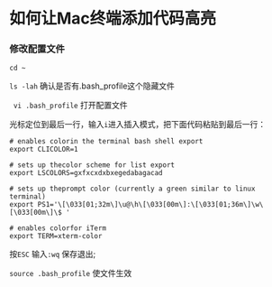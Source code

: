 
# 如何让Mac终端添加代码高亮

### 修改配置文件

`cd ~`

`ls -lah` 确认是否有.bash_profile这个隐藏文件

` vi .bash_profile` 打开配置文件

光标定位到最后一行，输入`i`进入插入模式，把下面代码粘贴到最后一行：

```
# enables colorin the terminal bash shell export
export CLICOLOR=1

# sets up thecolor scheme for list export
export LSCOLORS=gxfxcxdxbxegedabagacad

# sets up theprompt color (currently a green similar to linux terminal)
export PS1='\[\033[01;32m\]\u@\h\[\033[00m\]:\[\033[01;36m\]\w\[\033[00m\]\$ '

# enables colorfor iTerm
export TERM=xterm-color
```

按`ESC` 输入`:wq` 保存退出;

`source .bash_profile` 使文件生效
